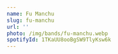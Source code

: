 ```yaml
---
name: Fu Manchu
slug: fu-manchu
url: ''
photo: /img/bands/fu-manchu.webp
spotifyId: 1TKaUU8ooBgSW9TlyKsw6k
---
```

